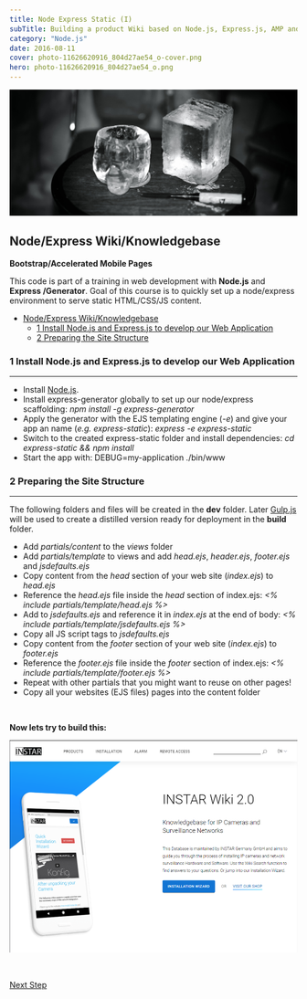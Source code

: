 ```yaml
---
title: Node Express Static (I)
subTitle: Building a product Wiki based on Node.js, Express.js, AMP and Elasticsearch
category: "Node.js"
date: 2016-08-11
cover: photo-11626620916_804d27ae54_o-cover.png
hero: photo-11626620916_804d27ae54_o.png
---
```



![Siem Reap, Cambodia](./photo-11626620916_804d27ae54_o.png)


## Node/Express Wiki/Knowledgebase
**Bootstrap/Accelerated Mobile Pages**


This code is part of a training in web development with **Node.js** and **Express /Generator**. Goal of this course is to quickly set up a node/express environment to serve static HTML/CSS/JS content.

<!-- TOC -->

- [Node/Express Wiki/Knowledgebase](#nodeexpress-wikiknowledgebase)
  - [1 Install Node.js and Express.js to develop our Web Application](#1-install-nodejs-and-expressjs-to-develop-our-web-application)
  - [2 Preparing the Site Structure](#2-preparing-the-site-structure)

<!-- /TOC -->


### 1 Install Node.js and Express.js to develop our Web Application
___

* Install [Node.js](https://nodejs.org/en/download/).
* Install express-generator globally to set up our node/express scaffolding: *npm install -g express-generator*
* Apply the generator with the EJS templating engine (*-e*) and give your app an name (*e.g. express-static*): *express -e express-static*
* Switch to the created express-static folder and install dependencies: *cd express-static && npm install*
* Start the app with: DEBUG=my-application ./bin/www


### 2 Preparing the Site Structure
___

The following folders and files will be created in the **dev** folder. Later [Gulp.js](#4-install-and-configure-gulpjs) will be used to create a distilled version ready for deployment in the **build** folder.

* Add *partials/content* to the *views* folder
* Add *partials/template* to views and add *head.ejs*, *header.ejs*, *footer.ejs* and *jsdefaults.ejs*
* Copy content from the *head* section of your web site (*index.ejs*) to *head.ejs*
* Reference the *head.ejs* file inside the *head* section of index.ejs: *<% include partials/template/head.ejs %>*
* Add *<script src="/javascrip/scrip.js"></script>* to *jsdefaults.ejs* and reference it in *index.ejs* at the end of body: *<% include partials/template/jsdefaults.ejs %>*
* Copy all JS script tags to *jsdefaults.ejs*
* Copy content from the *footer* section of your web site (*index.ejs*) to *footer.ejs*
* Reference the *footer.ejs* file inside the *footer* section of index.ejs: *<% include partials/template/footer.ejs %>*
* Repeat with other partials that you might want to reuse on other pages!
* Copy all your websites (EJS files) pages into the content folder

<br/>

__Now lets try to build this:__


![INSTAR Wiki Knowledgebase](./node-express-static_01.png)

<br/>

[Next Step](/node-express-static-wiki-part-i/)